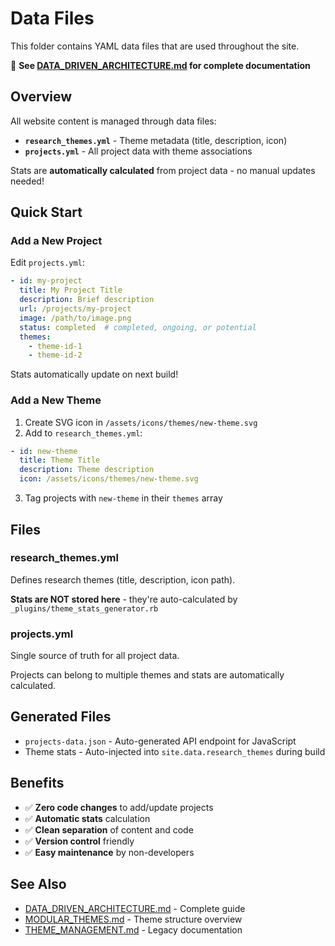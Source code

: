 # Data Files

This folder contains YAML data files that are used throughout the site.

📖 **See [DATA_DRIVEN_ARCHITECTURE.md](../DATA_DRIVEN_ARCHITECTURE.md) for complete documentation**

## Overview

All website content is managed through data files:
- **`research_themes.yml`** - Theme metadata (title, description, icon)
- **`projects.yml`** - All project data with theme associations

Stats are **automatically calculated** from project data - no manual updates needed!

## Quick Start

### Add a New Project

Edit `projects.yml`:
```yaml
- id: my-project
  title: My Project Title
  description: Brief description
  url: /projects/my-project
  image: /path/to/image.png
  status: completed  # completed, ongoing, or potential
  themes:
    - theme-id-1
    - theme-id-2
```

Stats automatically update on next build!

### Add a New Theme

1. Create SVG icon in `/assets/icons/themes/new-theme.svg`
2. Add to `research_themes.yml`:
```yaml
- id: new-theme
  title: Theme Title
  description: Theme description
  icon: /assets/icons/themes/new-theme.svg
```
3. Tag projects with `new-theme` in their `themes` array

## Files

### research_themes.yml
Defines research themes (title, description, icon path).

**Stats are NOT stored here** - they're auto-calculated by `_plugins/theme_stats_generator.rb`

### projects.yml
Single source of truth for all project data.

Projects can belong to multiple themes and stats are automatically calculated.

## Generated Files

- `projects-data.json` - Auto-generated API endpoint for JavaScript
- Theme stats - Auto-injected into `site.data.research_themes` during build

## Benefits

- ✅ **Zero code changes** to add/update projects
- ✅ **Automatic stats** calculation
- ✅ **Clean separation** of content and code
- ✅ **Version control** friendly
- ✅ **Easy maintenance** by non-developers

## See Also

- [DATA_DRIVEN_ARCHITECTURE.md](../DATA_DRIVEN_ARCHITECTURE.md) - Complete guide
- [MODULAR_THEMES.md](../MODULAR_THEMES.md) - Theme structure overview
- [THEME_MANAGEMENT.md](../THEME_MANAGEMENT.md) - Legacy documentation

